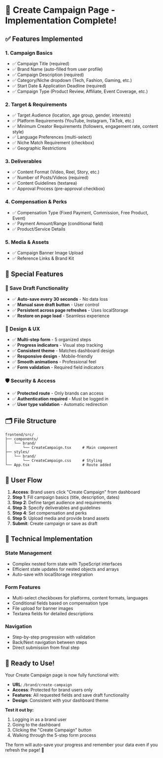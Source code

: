# 🚀 Create Campaign Page - Implementation Complete!

## ✅ **Features Implemented**

### **1. Campaign Basics**
- ✅ Campaign Title (required)
- ✅ Brand Name (auto-filled from user profile)
- ✅ Campaign Description (required)
- ✅ Category/Niche dropdown (Tech, Fashion, Gaming, etc.)
- ✅ Start Date & Application Deadline (required)
- ✅ Campaign Type (Product Review, Affiliate, Event Coverage, etc.)

### **2. Target & Requirements**
- ✅ Target Audience (location, age group, gender, interests)
- ✅ Platform Requirements (YouTube, Instagram, TikTok, etc.)
- ✅ Minimum Creator Requirements (followers, engagement rate, content style)
- ✅ Language Preferences (multi-select)
- ✅ Niche Match Requirement (checkbox)
- ✅ Geographic Restrictions

### **3. Deliverables**
- ✅ Content Format (Video, Reel, Story, etc.)
- ✅ Number of Posts/Videos (required)
- ✅ Content Guidelines (textarea)
- ✅ Approval Process (pre-approval checkbox)

### **4. Compensation & Perks**
- ✅ Compensation Type (Fixed Payment, Commission, Free Product, Event)
- ✅ Payment Amount/Range (conditional field)
- ✅ Product/Service Details

### **5. Media & Assets**
- ✅ Campaign Banner Image Upload
- ✅ Reference Links & Brand Kit

## 🎯 **Special Features**

### **💾 Save Draft Functionality**
- ✅ **Auto-save every 30 seconds** - No data loss
- ✅ **Manual save draft button** - User control
- ✅ **Persistent across page refreshes** - Uses localStorage
- ✅ **Restore on page load** - Seamless experience

### **🎨 Design & UX**
- ✅ **Multi-step form** - 5 organized steps
- ✅ **Progress indicators** - Visual step tracking
- ✅ **Consistent theme** - Matches dashboard design
- ✅ **Responsive design** - Mobile-friendly
- ✅ **Smooth animations** - Professional feel
- ✅ **Form validation** - Required field indicators

### **🛡️ Security & Access**
- ✅ **Protected route** - Only brands can access
- ✅ **Authentication required** - Must be logged in
- ✅ **User type validation** - Automatic redirection

## 🗂️ **File Structure**

```
frontend/src/
├── components/
│   └── brand/
│       └── CreateCampaign.tsx     # Main component
├── styles/
│   └── brand/
│       └── CreateCampaign.css     # Styling
└── App.tsx                        # Route added
```

## 🚦 **User Flow**

1. **Access**: Brand users click "Create Campaign" from dashboard
2. **Step 1**: Fill campaign basics (title, description, dates)
3. **Step 2**: Define target audience and requirements
4. **Step 3**: Specify deliverables and guidelines
5. **Step 4**: Set compensation and perks
6. **Step 5**: Upload media and provide brand assets
7. **Submit**: Create campaign or save as draft

## 🔧 **Technical Implementation**

### **State Management**
- Complex nested form state with TypeScript interfaces
- Efficient state updates for nested objects and arrays
- Auto-save with localStorage integration

### **Form Features**
- Multi-select checkboxes for platforms, content formats, languages
- Conditional fields based on compensation type
- File upload for banner images
- Textarea fields for detailed descriptions

### **Navigation**
- Step-by-step progression with validation
- Back/Next navigation between steps
- Direct submission from final step

## 🎉 **Ready to Use!**

Your Create Campaign page is now fully functional with:

- **URL**: `/brand/create-campaign`
- **Access**: Protected for brand users only
- **Features**: All requested fields and save draft functionality
- **Design**: Consistent with your dashboard theme

**Test it out by:**
1. Logging in as a brand user
2. Going to the dashboard
3. Clicking the "Create Campaign" button
4. Walking through the 5-step form process

The form will auto-save your progress and remember your data even if you refresh the page! 🎊
